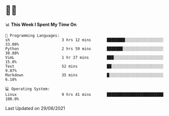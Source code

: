 # 👨‍💻
<!--START_SECTION:waka-->
📊 **This Week I Spent My Time On** 

```text
💬 Programming Languages: 
sh                       3 hrs 12 mins       ████████░░░░░░░░░░░░░░░░░   33.08% 
Python                   2 hrs 59 mins       ███████░░░░░░░░░░░░░░░░░░   30.88% 
VimL                     1 hr 27 mins        ███░░░░░░░░░░░░░░░░░░░░░░   15.0% 
Text                     52 mins             ██░░░░░░░░░░░░░░░░░░░░░░░   9.07% 
Markdown                 35 mins             █░░░░░░░░░░░░░░░░░░░░░░░░   6.18%

💻 Operating System: 
Linux                    9 hrs 41 mins       █████████████████████████   100.0%

```


 Last Updated on 29/06/2021
<!--END_SECTION:waka-->
